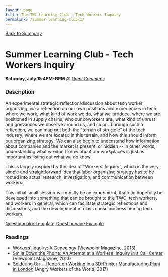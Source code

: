 ```yaml
---
layout: page
title: The TWC Learning Club - Tech Workers Inquiry
permalink: /summer-learning-club/1/
---
```

[Back to Summary](/summer-learning-club/)

# Summer Learning Club - Tech Workers Inquiry
**Saturday, July 15 4PM-6PM**
*@ [Omni Commons](https://www.google.com/maps?q=4799+Shattuck,+Oakland,+California&oe=utf-8&um=1&ie=UTF-8&sa=X&ved=0ahUKEwiLqOeckfbUAhUJyoMKHbATDGUQ_AUICigB)*

### Description

An experimental strategic reflection/discussion about tech worker organizing, via a reflection on our own positions and experiences in tech: where we work, what kind of work we do, what we produce, where we are positioned in supply chains, who our coworkers are, what kind of unrest and grievances we observe around us, and so on.  Through such a reflection, we can map out both the “terrain of struggle” of the tech industry, where we are located in this terrain, and how this should inform our organizing strategy.  We can also begin to understand how information about companies and the market is present, or hidden -- in other words, understanding what we don’t know about our workplaces is just as important as listing out what we do know.       

This is largely inspired by the idea of "Workers’ Inquiry", which is the very simple and straightforward idea that labor organizing strategy has to be rooted into actual research, investigation, and communication between workers.      

This initial small session will mostly be an experiment, that can hopefully be developed into something that can be brought to the TWC, tech workers, and workers in general, which can facilitate strategic reflections and discussions, and the development of class consciousness among tech workers.    

[Questionnaire Template](https://docs.google.com/document/d/1Lze34nua7qnD99W8Fy5Jc7YeX8b86PfgaCrQZEE5WXM/edit)
[Questionnaire Example](https://docs.google.com/document/d/1rMY-npAPCemKFB5HCEYGE5wTIq3IpYbIV0L8G64maR8/edit)

### Readings
- [Workers’ Inquiry: A Genealogy](https://www.viewpointmag.com/2013/09/27/workers-inquiry-a-genealogy/) (Viewpoint Magazine, 2013)
- [Smile Down the Phone: An Attempt at a Workers’ Inquiry in a Call Center](https://www.viewpointmag.com/2013/09/25/smile-down-the-phone-an-attempt-at-a-workers-inquiry-in-a-call-center/) (Viewpoint Magazine, 2013)
- [Soldering On -- Report on Working in a 3D-Printer Manufacturing Plant in London](https://angryworkersworld.wordpress.com/2017/03/24/soldering-on-report-on-working-in-a-3d-printer-manufacturing-plant-in-london/) (Angry Workers of the World, 2017)
